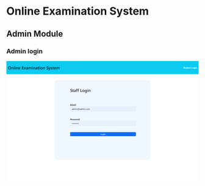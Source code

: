 <h1> Online Examination System</h1>
<h2> Admin Module</h2>
<h3> Admin login </h3>
<img src="Admin screenshots/Screenshot (4).png"</img>
